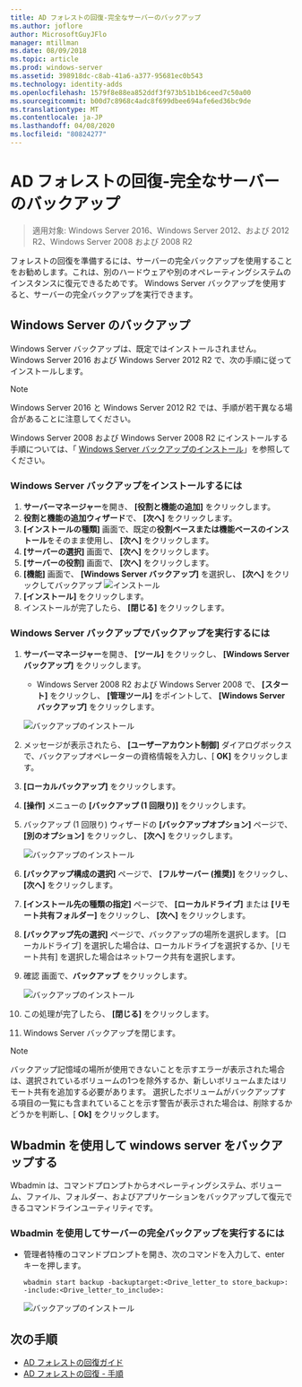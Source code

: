 ```yaml
---
title: AD フォレストの回復-完全なサーバーのバックアップ
ms.author: joflore
author: MicrosoftGuyJFlo
manager: mtillman
ms.date: 08/09/2018
ms.topic: article
ms.prod: windows-server
ms.assetid: 398918dc-c8ab-41a6-a377-95681ec0b543
ms.technology: identity-adds
ms.openlocfilehash: 1579f8e88ea852ddf3f973b51b1b6ceed7c50a00
ms.sourcegitcommit: b00d7c8968c4adc8f699dbee694afe6ed36bc9de
ms.translationtype: MT
ms.contentlocale: ja-JP
ms.lasthandoff: 04/08/2020
ms.locfileid: "80824277"
---
```

# <a name="ad-forest-recovery---backing-up-a-full-server"></a>AD フォレストの回復-完全なサーバーのバックアップ  

>適用対象: Windows Server 2016、Windows Server 2012、および 2012 R2、Windows Server 2008 および 2008 R2

フォレストの回復を準備するには、サーバーの完全バックアップを使用することをお勧めします。これは、別のハードウェアや別のオペレーティングシステムのインスタンスに復元できるためです。  Windows Server バックアップを使用すると、サーバーの完全バックアップを実行できます。 

## <a name="windows-server-backup"></a>Windows Server のバックアップ

Windows Server バックアップは、既定ではインストールされません。 Windows Server 2016 および Windows Server 2012 R2 で、次の手順に従ってインストールします。

>[!NOTE]
>Windows Server 2016 と Windows Server 2012 R2 では、手順が若干異なる場合があることに注意してください。

Windows Server 2008 および Windows Server 2008 R2 にインストールする手順については、「 [Windows Server バックアップのインストール](https://technet.microsoft.com/library/cc771232.aspx)」を参照してください。  

### <a name="to-install-windows-server-backup"></a>Windows Server バックアップをインストールするには

1. **サーバーマネージャー**を開き、 **[役割と機能の追加]** をクリックします。
2. **役割と機能の追加ウィザード**で、 **[次へ]** をクリックします。
3. **[インストールの種類]** 画面で、既定の**役割ベースまたは機能ベースのインストール**をそのまま使用し、 **[次へ]** をクリックします。
4. **[サーバーの選択]** 画面で、 **[次へ]** をクリックします。
5. **[サーバーの役割]** 画面で、 **[次へ]** をクリックします。
6. **[機能]** 画面で、 **[Windows Server バックアップ]** を選択し、 **[次へ]** をクリックしてバックアップ ![インストール
   ](media/AD-Forest-Recovery-Backing-up-a-Full-Server/fullbackup2.png)
7. **[インストール]** をクリックします。
8. インストールが完了したら、 **[閉じる]** をクリックします。

### <a name="to-perform-a-backup-with-windows-server-backup"></a>Windows Server バックアップでバックアップを実行するには

1. **サーバーマネージャー**を開き、 **[ツール]** をクリックし、 **[Windows Server バックアップ]** をクリックします。
   - Windows Server 2008 R2 および Windows Server 2008 で、 **[スタート]** をクリックし、 **[管理ツール]** をポイントして、 **[Windows Server バックアップ]** をクリックします。

   ![バックアップのインストール](media/AD-Forest-Recovery-Backing-up-a-Full-Server/fullbackup1.png) 

2. メッセージが表示されたら、 **[ユーザーアカウント制御]** ダイアログボックスで、バックアップオペレーターの資格情報を入力し、[ **OK]** をクリックします。
3. **[ローカルバックアップ]** をクリックします。
4. **[操作]** メニューの **[バックアップ (1 回限り)]** をクリックします。
5. バックアップ (1 回限り) ウィザードの **[バックアップオプション]** ページで、 **[別のオプション]** をクリックし、 **[次へ]** をクリックします。

   ![バックアップのインストール](media/AD-Forest-Recovery-Backing-up-a-Full-Server/fullbackup3.png)

6. **[バックアップ構成の選択]** ページで、 **[フルサーバー (推奨)]** をクリックし、 **[次へ]** をクリックします。
7. **[インストール先の種類の指定]** ページで、 **[ローカルドライブ]** または **[リモート共有フォルダー]** をクリックし、 **[次へ]** をクリックします。
8. **[バックアップ先の選択]** ページで、バックアップの場所を選択します。  [ローカルドライブ] を選択した場合は、ローカルドライブを選択するか、[リモート共有] を選択した場合はネットワーク共有を選択します。
9. 確認 画面で、**バックアップ** をクリックします。

   ![バックアップのインストール](media/AD-Forest-Recovery-Backing-up-a-Full-Server/fullbackup4.png)

10. この処理が完了したら、 **[閉じる]** をクリックします。
11. Windows Server バックアップを閉じます。

>[!NOTE]
>バックアップ記憶域の場所が使用できないことを示すエラーが表示された場合は、選択されているボリュームの1つを除外するか、新しいボリュームまたはリモート共有を追加する必要があります。
>選択したボリュームがバックアップする項目の一覧にも含まれていることを示す警告が表示された場合は、削除するかどうかを判断し、[ **Ok]** をクリックします。

## <a name="using-wbadminexe-to-backup-a-windows-server"></a>Wbadmin を使用して windows server をバックアップする

Wbadmin は、コマンドプロンプトからオペレーティングシステム、ボリューム、ファイル、フォルダー、およびアプリケーションをバックアップして復元できるコマンドラインユーティリティです。

### <a name="to-perform-a-full-server-backup-using-wbadminexe"></a>Wbadmin を使用してサーバーの完全バックアップを実行するには
  
- 管理者特権のコマンドプロンプトを開き、次のコマンドを入力して、enter キーを押します。  

   ```
   wbadmin start backup -backuptarget:<Drive_letter_to store_backup>: -include:<Drive_letter_to_include>:
   ```

   ![バックアップのインストール](media/AD-Forest-Recovery-Backing-up-a-Full-Server/fullbackup5.png)

## <a name="next-steps"></a>次の手順

- [AD フォレストの回復ガイド](AD-Forest-Recovery-Guide.md)
- [AD フォレストの回復 - 手順](AD-Forest-Recovery-Procedures.md)
